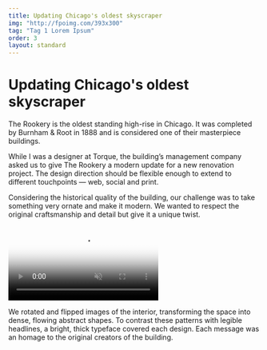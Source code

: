 ```yaml
---
title: Updating Chicago's oldest skyscraper
img: "http://fpoimg.com/393x300"
tag: "Tag 1 Lorem Ipsum"
order: 3
layout: standard
---
```



<div class="page">

  <div class="skinny">
    <h1>Updating Chicago's oldest skyscraper</h1>
    <p>The Rookery is the oldest standing high-rise in Chicago. It was completed by Burnham & Root in 1888 and is considered one of their masterpiece buildings.</p>
  </div>

  <div class="skinny">
    <p>While I was a designer at Torque, the building’s management company asked us to give The Rookery a modern update for a new renovation project. The design direction should be flexible enough to extend to different touchpoints — web, social and print.</p>
  </div>

  <div class="skinny">
    <p>Considering the historical quality of the building, our challenge was to take something very ornate and make it modern. We wanted to respect the original craftsmanship and detail but give it a unique twist.</p>
  </div>



  <div class="skinny">
    <video autoplay loop muted playsinline poster="https://res.cloudinary.com/benludwig/image/upload/f_auto,q_auto:best/v1564074205/rookery-1_txuf78.png">
      <source src="https://res.cloudinary.com/benludwig/video/upload/vc_auto/v1564001833/rookery-video-1_x7fj2c.mp4" type="video/mp4">
      <source src="https://res.cloudinary.com/benludwig/video/upload/vc_auto/v1564001833/rookery-video-1_x7fj2c.webm" type="video/webm">
      Your browser does not support the video tag.
    </video>
  </div>


  <div class="skinny">
    <p>We rotated and flipped images of the interior, transforming the space into dense, flowing abstract shapes. To contrast these patterns with legible headlines, a bright, thick typeface covered each design. Each message was an homage to the original creators of the building.</p>
  </div>

</div>
